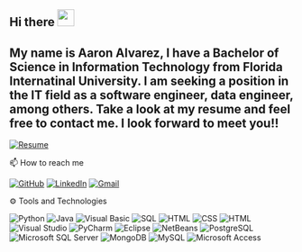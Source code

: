 ## Hi there <img src="https://raw.githubusercontent.com/MartinHeinz/MartinHeinz/master/wave.gif" width="30px">

## My name is Aaron Alvarez, I have a Bachelor of Science in Information Technology from Florida Internatinal University. I am seeking a position in the IT field as a software engineer, data engineer, among others. Take a look at my resume and feel free to contact me. I look forward to meet you!!

[![Resume](https://img.shields.io/badge/--MyResume?label=My-Resume&logo=Resume&style=social)](https://github.com/aalva500-prog/Resume-Aaron-Alvarez/blob/main/Resume-Aaron-Alvarez.md)

📫 How to reach me

[![GitHub](https://img.shields.io/badge/--github?label=Github&logo=GitHub&style=social)](https://github.com/aalva500-prog) 
[![LinkedIn](https://img.shields.io/badge/--linkedin?label=LinkedIn&logo=LinkedIn&style=social)](https://www.linkedin.com/in/aaron-alvarez-970919185/)
[![Gmail](https://img.shields.io/badge/--linkedin?label=Gmail&logo=gmail&style=social)](mailto:900908alvarezaaron@gmail.com)

⚙ Tools and Technologies

![Python](https://img.shields.io/badge/-Python-333333?style=flat&logo=python)
![Java](https://img.shields.io/badge/-Java-333333?style=flat&logo=java)
![Visual Basic](https://img.shields.io/badge/-VisualBasic-333333?style=flat&logo=visualbasic)
![SQL](https://img.shields.io/badge/-SQL-333333?style=flat)
![HTML](https://img.shields.io/badge/-HTML-333333?style=flat&logo=HTML5)
![CSS](https://img.shields.io/badge/-CSS-333333?style=flat)
![HTML](https://img.shields.io/badge/-PHP-333333?style=flat&logo=PHP)
![Visual Studio](https://img.shields.io/badge/-Visual%20Studio-333333?style=flat&logo=visual-studio&logoColor=007ACC)
![PyCharm](https://img.shields.io/badge/-PyCharm-333333?style=flat&logo=PyCharm&logoColor=00cc52)
![Eclipse](https://img.shields.io/badge/-Eclipse-333333?style=flat&logo=Eclipse&logoColor=000d80)
![NetBeans](https://img.shields.io/badge/-NetBeans-333333?style=flat&logo=NetBeans&logoColor=007ACC)
![PostgreSQL](https://img.shields.io/badge/-PostgreSQL-333333?style=flat&logo=PostgreSQL&logoColor=007ACC)
![Microsoft SQL Server](https://img.shields.io/badge/-SQLServer-333333?style=flat&logo=SQLServer&logoColor=007ACC)
![MongoDB](https://img.shields.io/badge/-MongoDB-333333?style=flat&logo=MongoDB&logoColor=00cc52)
![MySQL](https://img.shields.io/badge/-MySQL-333333?style=flat&logo=MySQL&logoColor=00cc52)
![Microsoft Access](https://img.shields.io/badge/-Access-333333?style=flat&logo=Access&logoColor=00cc52)
